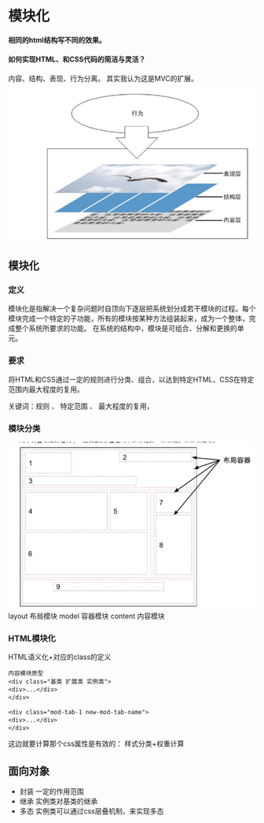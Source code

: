 # 模块化

#### 相同的html结构写不同的效果。


#### 如何实现HTML、和CSS代码的简洁与灵活？

内容、结构、表现、行为分离。
其实我认为这是MVC的扩展。
![Webkit 主流程](images/15.jpg "Webkit 主流程")


## 模块化
### 定义
模块化是指解决一个复杂问题时自顶向下逐层把系统划分成若干模块的过程。每个模块完成一个特定的子功能，所有的模块按某种方法组装起来，成为一个整体，完成整个系统所要求的功能。
在系统的结构中，模块是可组合、分解和更换的单元。

### 要求
将HTML和CSS通过一定的规则进行分类、组合，以达到特定HTML、CSS在特定范围内最大程度的复用。

关键词：规则 、 特定范围 、 最大程度的复用，

### 模块分类
![Webkit 主流程](images/16.jpg "Webkit 主流程")
layout 布局模块
model  容器模块
content 内容模块

### HTML模块化
HTML语义化+对应的class的定义
```
内容模块原型
<div class="基类 扩展类 实例类">
<div>...</div>
</div>
```


```
<div class="mod-tab-1 new-mod-tab-name">
<div>...</div>
</div>
```

这边就要计算那个css属性是有效的：
样式分类+权重计算

## 面向对象
* 封装
    一定的作用范围
* 继承
   实例类对基类的继承
* 多态
   实例类可以通过css层叠机制，来实现多态

























